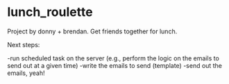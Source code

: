 lunch_roulette
==============

Project by donny + brendan. Get friends together for lunch.

Next steps:

-run scheduled task on the server (e.g., perform the logic on the emails to send out at a given time)
-write the emails to send (template)
-send out the emails, yeah!